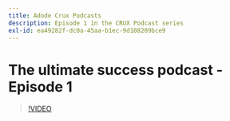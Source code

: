 ```yaml
---
title: Adode Crux Podcasts
description: Episode 1 in the CRUX Podcast series
exl-id: ea49282f-dc0a-45aa-b1ec-9d108209bce9
---
```

# The ultimate success podcast - Episode 1

>[!VIDEO](https://video.tv.adobe.com/v/3428393?quality=12learn=on)

